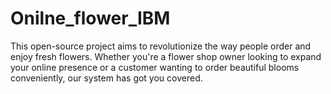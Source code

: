 # Onilne_flower_IBM
This open-source project aims to revolutionize the way people order and enjoy fresh flowers. Whether you're a flower shop owner looking to expand your online presence or a customer wanting to order beautiful blooms conveniently, our system has got you covered. 
